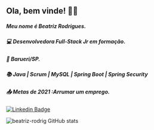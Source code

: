 ##                                                              <div align=”center”> Ola, bem vinde! 🏳️‍🌈</div>        
  
 
 
##### Meu nome é Beatriz Rodrigues. 

##### :computer: Desenvolvedora Full-Stack Jr em formação.

##### :house_with_garden: Barueri/SP.

##### :books: Java | Scrum | MySQL | Spring Boot | Spring Security

##### :outbox_tray: Metas de 2021 :Arrumar um emprego.



[![Linkedin Badge](https://img.shields.io/badge/-LinkedIn-blue?style=flat-square&logo=Linkedin&logoColor=white&link=https://www.linkedin.com/in/beatriz-rodrigues-1145b121a/)](https://www.linkedin.com/in/beatriz-rodrigues-1145b121a/)

![beatriz-rodrig GitHub stats](https://github-readme-stats.vercel.app/api?username=beatriz-rodrig&show_icons=true&theme=dark)













